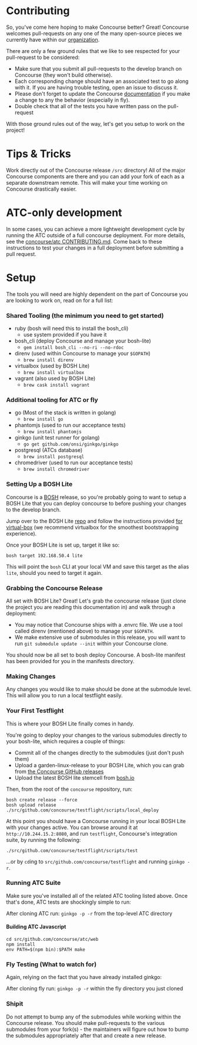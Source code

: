 # Contributing

So, you've come here hoping to make Concourse better?  Great!
Concourse welcomes pull-requests on any one of the many open-source
pieces we currently have within our
[organization](https://github.com/concourse).

There are only a few ground rules that we like to see respected for
your pull-request to be considered:

- Make sure that you submit all pull-requests to the develop branch on
Concourse (they won't build otherwise).
- Each corresponding change should have an associated test to go along
with it.  If you are having trouble testing, open an issue to discuss
it.
- Please don't forget to update the Concourse
[documentation](https://github.com/concourse/concourse/tree/develop/docs)
if you make a change to any the behavior (especially in fly).
- Double check that all of the tests you have written pass on the
pull-request

With those ground rules out of the way, let's get you setup to work on
the project!

# Tips & Tricks

Work directly out of the Concourse release `/src` directory!
All of the major Concourse components are there and you can
add your fork of each as a separate downstream remote.  This
will make your time working on Concourse drastically easier.

# ATC-only development

In some cases, you can achieve a more lightweight development cycle by running the ATC outside of a full concourse deployment. For more details, see the [concourse/atc CONTRIBUTING.md](https://github.com/concourse/atc/blob/master/CONTRIBUTING.md). Come back to these instructions to test your changes in a full deployment before submitting a pull request.

# Setup

The tools you will need are highly dependent on the part of Concourse
you are looking to work on, read on for a full list:

### Shared Tooling (the minimum you need to get started)
- ruby (bosh will need this to install the bosh_cli)
    - use system provided if you have it
- bosh_cli (deploy Concourse and manage your bosh-lite)
    - `gem install bosh_cli --no-ri --no-rdoc`
- direnv (used within Concourse to manage your `$GOPATH`)
     - `brew install direnv`
- virtualbox (used by BOSH Lite)
    - `brew install virtualbox`
- vagrant (also used by BOSH Lite)
    - `brew cask install vagrant`

### Additional tooling for ATC or fly
- go (Most of the stack is written in golang)
    - `brew install go`
- phantomjs (used to run our acceptance tests)
    - `brew install phantomjs`
- ginkgo (unit test runner for golang)
    - `go get github.com/onsi/ginkgo/ginkgo`
- postgresql (ATCs database)
    - `brew install postgresql`
- chromedriver (used to run our acceptance tests)
    - `brew install chromedriver`

### Setting Up a BOSH Lite
Concourse is a [BOSH](http://bosh.io/docs)
release, so you're probably going to want to setup a
BOSH Lite that you can deploy concourse to before pushing your changes
to the develop branch.

Jump over to the BOSH Lite [repo](https://github.com/cloudfoundry/bosh-lite)
and follow the instructions provided
[for virtual-box](https://github.com/cloudfoundry/bosh-lite#using-the-virtualbox-provider)
(we recommend virtualbox for the smoothest bootstrapping experience).

Once your BOSH Lite is set up, target it like so:

```
bosh target 192.168.50.4 lite
```

This will point the `bosh` CLI at your local VM and save this target as
the alias `lite`, should you need to target it again.

### Grabbing the Concourse Release
All set with BOSH Lite?  Great!  Let's grab the concourse release
(just clone the project you are reading this documentation in) and walk
through a deployment:

- You may notice that Concourse ships with a .envrc file.  We use a tool
called direnv (mentioned above) to manage your `$GOPATH`.
- We make extensive use of submodules in this release, you will want to
run `git submodule update --init` within your Concourse clone.

You should now be all set to bosh deploy Concourse.  A bosh-lite
manifest has been provided for you in the manifests directory.

### Making Changes

Any changes you would like to make should be done at the submodule
level.  This will allow you to run a local testflight easily.

### Your First Testflight

This is where your BOSH Lite finally comes in handy.

You're going to deploy your changes to the various submodules
directly to your bosh-lite, which requires a couple of things:

- Commit all of the changes directly to the submodules (just don't push them)
- Upload a garden-linux-release to your BOSH Lite, which you can grab from [the Concourse GitHub releases](https://github.com/concourse/concourse/releases)
- Upload the latest BOSH lite stemcell from [bosh.io](http://bosh.io/stemcells/bosh-warden-boshlite-ubuntu-trusty-go_agent)

Then, from the root of the `concourse` repository, run:

```
bosh create release --force
bosh upload release
./src/github.com/concourse/testflight/scripts/local_deploy
```

At this point you should have a Concourse running in your local BOSH Lite
with your changes active. You can browse around it at `http://10.244.15.2:8080`,
and run `testflight`, Concourse's integration suite, by running the following:

```
./src/github.com/concourse/testflight/scripts/test
```

...or by `cd`ing to `src/github.com/concourse/testflight` and running `ginkgo -r`.


### Running ATC Suite

Make sure you've installed all of the related ATC tooling
listed above.  Once that's done, ATC tests are shockingly
simple to run:

After cloning ATC run:
`ginkgo -p -r`
from the top-level ATC directory

#### Building ATC Javascript

```
cd src/github.com/concourse/atc/web
npm install
env PATH=$(npm bin):$PATH make
```

### Fly Testing (What to watch for)

Again, relying on the fact that you have already installed
ginkgo:

After cloning fly run:
`ginkgo -p -r`
within the fly directory you just cloned

### Shipit

Do not attempt to bump any of the submodules while working
within the Concourse release.  You should make
pull-requests to the various submodules from your fork(s) - the
maintainers will figure out how to bump the submodules
appropriately after that and create a new release.
